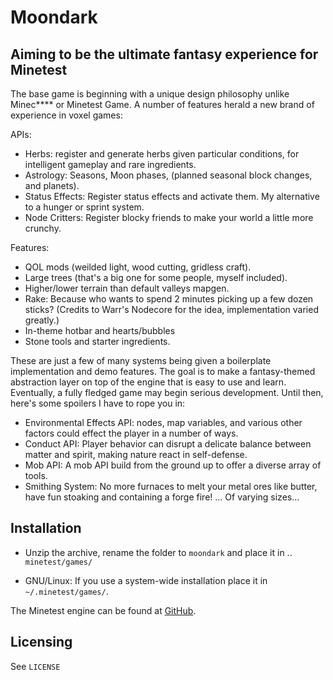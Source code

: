 # Moondark
## Aiming to be the ultimate fantasy experience for Minetest
The base game is beginning with a unique design philosophy unlike Minec**** or Minetest Game. A number of features herald a new brand of experience in voxel games:

APIs:
- Herbs: register and generate herbs given particular conditions, for intelligent gameplay and rare ingredients.
- Astrology: Seasons, Moon phases, (planned seasonal block changes, and planets).
- Status Effects: Register status effects and activate them. My alternative to a hunger or sprint system.
- Node Critters: Register blocky friends to make your world a little more crunchy.

Features:
- QOL mods (weilded light, wood cutting, gridless craft).
- Large trees (that's a big one for some people, myself included).
- Higher/lower terrain than default valleys mapgen.
- Rake: Because who wants to spend 2 minutes picking up a few dozen sticks? (Credits to Warr's Nodecore for the idea, implementation varied greatly.)
- In-theme hotbar and hearts/bubbles
- Stone tools and starter ingredients.

These are just a few of many systems being given a boilerplate implementation and demo features. The goal is to make a fantasy-themed abstraction layer on top of the engine that is easy to use and learn. Eventually, a fully fledged game may begin serious development. Until then, here's some spoilers I have to rope you in:
- Environmental Effects API: nodes, map variables, and various other factors could effect the player in a number of ways.
- Conduct API: Player behavior can disrupt a delicate balance between matter and spirit, making nature react in self-defense.
- Mob API: A mob API build from the ground up to offer a diverse array of tools.
- Smithing System: No more furnaces to melt your metal ores like butter, have fun stoaking and containing a forge fire! ... Of varying sizes...

## Installation

- Unzip the archive, rename the folder to `moondark` and
place it in .. `minetest/games/`

- GNU/Linux: If you use a system-wide installation place it in `~/.minetest/games/`.

The Minetest engine can be found at [GitHub](https://github.com/minetest/minetest).

## Licensing

See `LICENSE`
